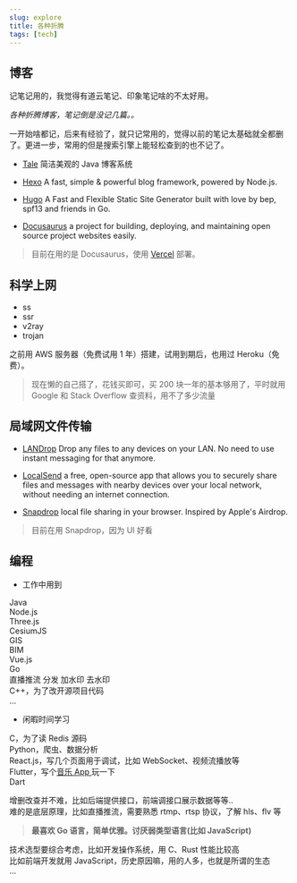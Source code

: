 ```yaml
---
slug: explore
title: 各种折腾
tags: [tech]
---
```


## 博客

记笔记用的，我觉得有道云笔记、印象笔记啥的不太好用。

_各种折腾博客，笔记倒是没记几篇。。_

一开始啥都记，后来有经验了，就只记常用的，觉得以前的笔记太基础就全都删了。更进一步，常用的但是搜索引擎上能轻松查到的也不记了。

- [Tale](https://github.com/otale/tale)
  简洁美观的 Java 博客系统

- [Hexo](https://github.com/hexojs/hexo)
  A fast, simple & powerful blog framework, powered by Node.js.

- [Hugo](https://github.com/gohugoio/hugo)
  A Fast and Flexible Static Site Generator built with love by bep, spf13 and friends in Go.

- [Docusaurus](https://github.com/facebook/docusaurus)
  a project for building, deploying, and maintaining open source project websites easily.

> 目前在用的是 Docusaurus，使用 [Vercel](https://vercel.com) 部署。

## 科学上网

- ss
- ssr
- v2ray
- trojan

之前用 AWS 服务器（免费试用 1 年）搭建，试用到期后，也用过 Heroku（免费）。

> 现在懒的自己搭了，花钱买即可，买 200 块一年的基本够用了，平时就用 Google 和 Stack Overflow 查资料，用不了多少流量

## 局域网文件传输

- [LANDrop](https://github.com/LANDrop/LANDrop)
  Drop any files to any devices on your LAN. No need to use instant messaging for that anymore.

- [LocalSend](https://github.com/localsend/localsend)
  a free, open-source app that allows you to securely share files and messages with nearby devices over your local network, without needing an internet connection.

- [Snapdrop](https://github.com/RobinLinus/snapdrop)
  local file sharing in your browser. Inspired by Apple's Airdrop.

> 目前在用 Snapdrop，因为 UI 好看

## 编程

- 工作中用到

Java  
Node.js  
Three.js  
CesiumJS  
GIS  
BIM  
Vue.js  
Go  
直播推流 分发 加水印 去水印  
C++，为了改开源项目代码  
...

- 闲暇时间学习

C，为了读 Redis 源码  
Python，爬虫、数据分析  
React.js，写几个页面用于调试，比如 WebSocket、视频流播放等  
Flutter，写个[音乐 App ](https://www.bilibili.com/video/BV1P841137UT)玩一下  
Dart

增删改查并不难，比如后端提供接口，前端调接口展示数据等等..  
难的是底层原理，比如直播推流，需要熟悉 rtmp、rtsp 协议，了解 hls、flv 等

> **最喜欢 Go 语言，简单优雅。讨厌弱类型语言(比如 JavaScript)**

技术选型要综合考虑，比如开发操作系统，用 C、Rust 性能比较高  
比如前端开发就用 JavaScript，历史原因嘛，用的人多，也就是所谓的生态  
...
